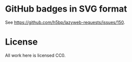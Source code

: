 # GitHub badges in SVG format

See <https://github.com/h5bp/lazyweb-requests/issues/150>.

# License

All work here is licensed CC0.
